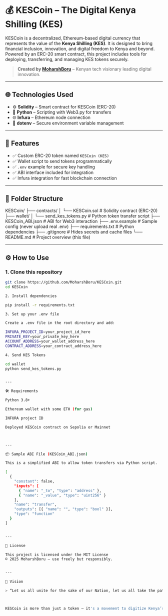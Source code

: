 # 💰 KESCoin – The Digital Kenya Shilling (KES)

KESCoin is a decentralized, Ethereum-based digital currency that represents the value of the **Kenya Shilling (KES)**. It is designed to bring financial inclusion, innovation, and digital freedom to Kenya and beyond. Powered by an ERC-20 smart contract, this project includes tools for deploying, transferring, and managing KES tokens securely.

> **Created by [MoharshBoru](https://github.com/MoharshBoru)** – Kenyan tech visionary leading digital innovation.

---

## 🌐 Technologies Used

- ⚙️ **Solidity** – Smart contract for KESCoin (ERC-20)
- 🐍 **Python** – Scripting with Web3.py for transfers
- 🌐 **Infura** – Ethereum node connection
- 🔐 **dotenv** – Secure environment variable management

---

## 🚀 Features

- ✅ Custom ERC-20 token named `KESCoin (KES)`
- ✅ Wallet script to send tokens programmatically
- ✅ `.env` example for secure key handling
- ✅ ABI interface included for integration
- ✅ Infura integration for fast blockchain connection

---

## 🧰 Folder Structure

KESCoin/ ├── contracts/ │   └── KESCoin.sol               # Solidity contract (ERC-20) ├── wallet/ │   └── send_kes_tokens.py        # Python token transfer script ├── KESCoin_ABI.json              # ABI for Web3 interaction ├── .env.example                  # Sample config (never upload real .env) ├── requirements.txt              # Python dependencies ├── .gitignore                    # Hides secrets and cache files └── README.md                     # Project overview (this file)

---

## ⚙️ How to Use

### 1. Clone this repository
```bash
git clone https://github.com/MoharshBoru/KESCoin.git
cd KESCoin

2. Install dependencies

pip install -r requirements.txt

3. Set up your .env file

Create a .env file in the root directory and add:

INFURA_PROJECT_ID=your_project_id_here
PRIVATE_KEY=your_private_key_here
ACCOUNT_ADDRESS=your_wallet_address_here
CONTRACT_ADDRESS=your_contract_address_here

4. Send KES Tokens

cd wallet
python send_kes_tokens.py


---

🛠 Requirements

Python 3.8+

Ethereum wallet with some ETH (for gas)

INFURA project ID

Deployed KESCoin contract on Sepolia or Mainnet



---

📦 Sample ABI File (KESCoin_ABI.json)

This is a simplified ABI to allow token transfers via Python script.

[
  {
    "constant": false,
    "inputs": [
      { "name": "_to", "type": "address" },
      { "name": "_value", "type": "uint256" }
    ],
    "name": "transfer",
    "outputs": [{ "name": "", "type": "bool" }],
    "type": "function"
  }
]


---

📄 License

This project is licensed under the MIT License
© 2025 MoharshBoru – use freely but responsibly.


---

🧭 Vision

> “Let us all unite for the sake of our Nation, let us all take the path of Change and say enough is enough, because the future is us.”



KESCoin is more than just a token — it's a movement to digitize Kenya’s economy and give financial power back to the people.
